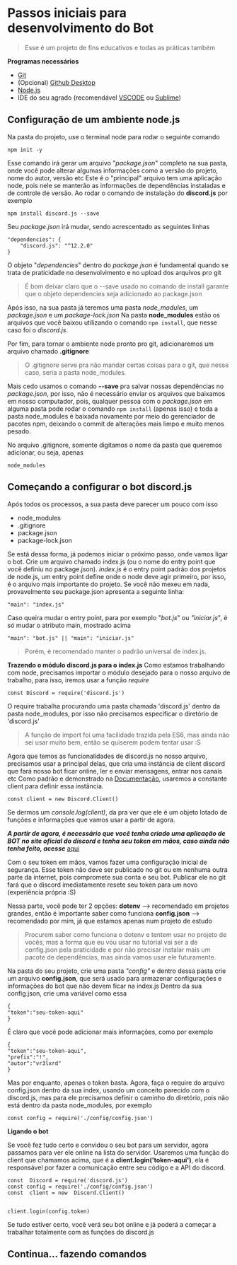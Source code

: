 # Passos iniciais para desenvolvimento do Bot

> Esse é um projeto de fins educativos e todas as práticas também

**Programas necessários**

 - [Git](https://git-scm.com)
 - (Opcional) [Github Desktop](https://desktop.github.com)
 - [Node.js](https://nodejs.org/en/)
 - IDE do seu agrado (recomendável [VSCODE](https://code.visualstudio.com) ou [Sublime](https://www.sublimetext.com))

## **Configuração de um ambiente node.js**

Na pasta do projeto, use o terminal node para rodar o seguinte comando
	

    npm init -y
    
   Esse comando irá gerar um arquivo "*package.json*" completo na sua pasta, onde você pode alterar algumas informações como a versão do projeto, nome do autor, versão etc
   Este é o "principal" arquivo tem uma aplicação node, pois nele se manterão as informações de dependências instaladas e de controle de versão.
   Ao rodar o comando de instalação do **discord.js** por exemplo
   

    npm install discord.js --save
Seu *package.json* irá mudar, sendo acrescentado as seguintes linhas

    "dependencies": {
	    "discord.js": "^12.2.0"
	}
O objeto "*dependencies*" dentro do *package.json* é fundamental quando se trata de praticidade no desenvolvimento e no upload dos arquivos pro git

> É bom deixar claro que o --save usado no comando de install garante que o objeto dependencies seja adicionado ao package.json

Após isso, na sua pasta já teremos uma pasta *node_modules*, um *package.json* e um *package-lock.json*
Na pasta **node_modules** estão os arquivos que você baixou utilizando o comando `npm install`, que nesse caso foi o *discord.js*.

Por fim, para tornar o ambiente node pronto pro git, adicionaremos um arquivo chamado **.gitignore**

> O .gitignore serve pra não mandar certas coisas para o git, que nesse
> caso, seria a pasta node_modules.

Mais cedo usamos o comando **--save** pra salvar nossas dependências no *package.json*, por isso, não é necessário enviar os arquivos que baixamos em nosso computador, pois, qualquer pessoa com o *package.json* em alguma pasta pode rodar o comando `npm install` (apenas isso) e toda a pasta node_modules é baixada novamente por meio do gerenciador de pacotes npm, deixando o commit de alterações mais limpo e muito menos pesado.

No arquivo .gitignore, somente digitamos o nome da pasta que queremos adicionar, ou seja, apenas

    node_modules



## Começando a configurar o bot discord.js
Após todos os processos, a sua pasta deve parecer um pouco com isso

 - node_modules
 - .gitignore
 - package.json
 - package-lock.json
 
 Se está dessa forma, já podemos iniciar o próximo passo, onde vamos ligar o bot.
Crie um arquivo chamado index.js (ou o nome do entry point que você definiu no package.json). 
*index.js* é o entry point padrão dos projetos de node.js, um entry point define onde o node deve agir primeiro, por isso, é o arquivo mais importante do projeto. Se você não mexeu em nada, provavelmente seu package.json apresenta a seguinte linha:

    "main": "index.js"
Caso queira mudar o entry point, para por exemplo "*bot.js*" ou *"iniciar.js*", é só mudar o atributo main, mostrado acima

    "main": "bot.js" || "main": "iniciar.js"

> Porém, é recomendado manter o padrão universal de index.js.

**Trazendo o módulo discord.js para o index.js**
Como estamos trabalhando com node, precisamos importar o módulo desejado para o nosso arquivo de trabalho, para isso, iremos usar a função *require*

    const Discord = require('discord.js') 
O require trabalha procurando uma pasta chamada 'discord.js' dentro da pasta node_modules, por isso não precisamos especificar o diretório de 'discord.js'

> A função de import foi uma facilidade trazida pela ES6, mas ainda não sei usar muito bem, então se quiserem podem tentar usar :S

Agora que temos as funcionalidades de discord.js no nosso arquivo, precisamos usar a principal delas, que cria uma instância de client discord que fará nosso bot ficar online, ler e enviar mensagens, entrar nos canais etc
Como padrão e demonstrado na [Documentação](https://discord.js.org/#/), usaremos a constante client para definir essa instância.

    const client = new Discord.Client()
Se dermos um *console.log(client)*, da pra ver que ele é um objeto lotado de funções e informações que vamos usar a partir de agora.

***A partir de agora, é necessário que você tenha criado uma aplicação de BOT no site oficial do discord e tenha seu token em mãos, caso ainda não tenha feito, acesse*** [aqui](https://discord.com/developers/applications)

Com o seu token em mãos, vamos fazer uma configuração inicial de segurança. Esse token não deve ser publicado no git ou em nenhuma outra parte da internet, pois compromete sua conta e seu bot. Publicar ele no git fará que o discord imediatamente resete seu token para um novo (experiência própria :S)

Nessa parte, você pode ter 2 opções:
**dotenv** --> recomendado em projetos grandes, então é importante saber como funciona
**config.json** --> recomendado por mim, já que estamos apenas num projeto de estudo

> Procurem saber como funciona o dotenv e tentem usar no projeto de
> vocês, mas a forma que eu vou usar no tutorial vai  ser a de
> config.json pela praticidade e por não precisar instalar mais um
> pacote de dependências, mas ainda vamos usar ele futuramente.

Na pasta do seu projeto, crie uma pasta *"config"* e dentro dessa pasta crie um arquivo **config.json**, que será usado para armazenar configurações e informações do bot que não devem ficar na index.js
Dentro da sua config.json, crie uma variável como essa

    {
    "token":"seu-token-aqui"
    }

É claro que você pode adicionar mais informações, como por exemplo

    {
    "token":"seu-token-aqui",
    "prefix":"!",
    "autor":"vr3lxrd"
    }

Mas por enquanto, apenas o token basta. Agora, faça o require do arquivo config.json dentro da sua index, usando um conceito parecido com o discord.js, mas para ele precisamos definir o caminho do diretório, pois não está dentro da pasta node_modules, por exemplo

    const config = require('./config/config.json')

**Ligando o bot**

Se você fez tudo certo e convidou o seu bot para um servidor, agora passamos para ver ele online na lista do servidor.
Usaremos uma função do client que chamamos acima, que é a **client.login('token-aqui')**, ela é responsável por fazer a comunicação entre seu código e a API do discord.

    const  Discord = require('discord.js')
    const config = require('./config/config.json')
    const  client = new  Discord.Client()
    
  
    client.login(config.token)

Se tudo estiver certo, você verá seu bot online e já poderá a começar a trabalhar totalmente com as funções do discord.js

## Continua... fazendo comandos